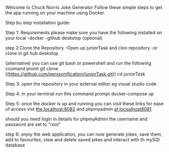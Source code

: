 Welcome to Chuck Norris Joke Generator 
Follow these simple steps to get the app running on your machine using Docker.

Step bu step installation guide:

Step 1: Requirements
please make sure you have the following installed on your local
-docker 
-github deskstop (optional)

step 2:Clone the Repository
-Open up juniorTask and clon repository
-or clone in git hub deskstop

(alternative)
you can use git bash or powershell and run the following coomand promt 
git clone [(https://github.com/perssonification/juniorTask.git)]
cd juniorTask

Step 3: open the repository in your external editor
eg visual studio code

Step 4: 
in your terminal run this command prompt 
docker-compose up

Step 5: 
once the docker is up and running you can visit these links for ease of access
vist [the localhost:8082](http://localhost:8082/View/index.php)
and phpmyadmin [at locoalhost8081](http://localhost:8081/index.php?route=/database/export&db=chuck_norris)

should you need login in details for phpmyAdmin
the username and password are set to "root"

step 6: 
enjoy the web application, 
you can now generate jokes, save them, add to favourites, view and delete saved jokes and interact with th mySQl database 

